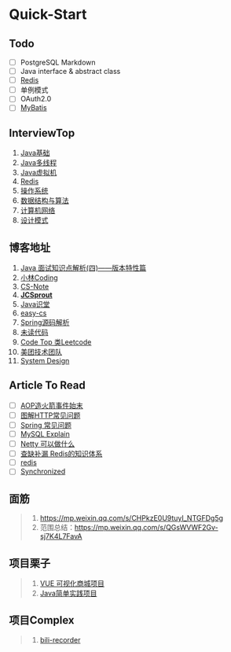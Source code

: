 # Quick-Start

## Todo
- [ ] PostgreSQL Markdown
- [ ] Java interface & abstract class
- [ ] [Redis](https://www.javashitang.com/md/redis/Redis%E6%95%B0%E6%8D%AE%E7%BB%93%E6%9E%84%E4%B8%BA%E4%BB%80%E4%B9%88%E6%97%A2%E7%9C%81%E5%86%85%E5%AD%98%E5%8F%88%E9%AB%98%E6%95%88.html)
- [ ] 单例模式
- [ ] OAuth2.0
- [ ] [MyBatis](https://www.javashitang.com/md/mybatis/MyBatis%E7%94%A8%E6%B3%95%E4%B8%80%E8%A7%88.html)

## InterviewTop

1. [Java基础](../_pdf/后端-Java基础.pdf)
2. [Java多线程](../_pdf/后端-Java多线程.pdf)
3. [Java虚拟机](../_pdf/后端-Java虚拟机.pdf)
4. [Redis](../_pdf/后端-Redis.pdf)
5. [操作系统](../_pdf/计算机基础-操作系统.pdf)
6. [数据结构与算法](../_pdf/计算机基础-数据结构与算法.pdf)
7. [计算机网络](../_pdf/计算机基础-计算机网络.pdf)
8. [设计模式](../_pdf/计算机基础-设计模式.pdf)


## 博客地址

1. [Java 面试知识点解析(四)——版本特性篇](https://www.jianshu.com/p/9c50729464b5)
2. [小林Coding](https://xiaolincoding.com/)
3. [CS-Note](https://github.com/CyC2018/CS-Notes)
4. **[JCSprout](https://github.com/crossoverJie/JCSprout/tree/master/docs)**
5. [Java识堂](https://www.javashitang.com/)
6. [easy-cs](https://github.com/allentofight/easy-cs/)
7. [Spring源码解析](https://www.yuque.com/huifer/spring/vhvbs3)
8. [未读代码](https://www.wdbyte.com/java/string-concat.html#_1-%E5%89%8D%E8%A8%80)
9. [Code Top 类Leetcode](https://codetop.cc/home)
10. [美团技术团队](https://tech.meituan.com/)
11. [System Design](https://github.com/donnemartin/system-design-primer)

## Article To Read

- [ ] [AOP造火箭事件始末](https://github.com/allentofight/easy-cs/blob/main/Java/aop%E9%80%A0%E7%81%AB%E7%AE%AD%E4%BA%8B%E4%BB%B6%E5%A7%8B%E6%9C%AB.md)
- [ ] [图解HTTP常见问题](https://mp.weixin.qq.com/s/amOya0M00LwpL5kCS96Y6w)
- [ ] [Spring 常见问题](https://mp.weixin.qq.com/s/wcK2qsZxKDJTLIGqEIyaNg)
- [ ] [MySQL Explain](https://mp.weixin.qq.com/s/s3IvJ7bm03X49timtQ2e9Q)
- [ ] [Netty 可以做什么](https://www.zhihu.com/question/24322387)
- [ ] [查缺补漏 Redis的知识体系](https://juejin.cn/post/6857667542652190728)
- [ ] [redis ](https://www.nowcoder.com/discuss/848513)
- [ ] [Synchronized](https://www.nowcoder.com/discuss/839862)

## 面筋

> 1. https://mp.weixin.qq.com/s/CHPkzE0U9tuyI_NTGFDg5g
> 2. 范围总结：https://mp.weixin.qq.com/s/QGsWVWF2Gv-sj7K4L7FavA



## 项目栗子

> 1. [VUE 可视化商城项目](https://github.com/wangyuan389/mall-cook)
> 1. [Java简单实践项目](https://github.com/521xueweihan/HelloGitHub/blob/master/content/57/HelloGitHub57.md#Java-%E9%A1%B9%E7%9B%AE)



## 项目Complex

> 1. [bili-recorder](https://github.com/chocotan/bili-recorder)
